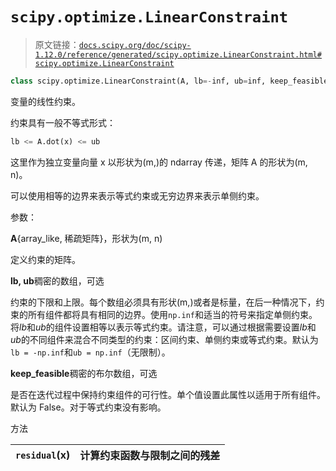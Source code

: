 # `scipy.optimize.LinearConstraint`

> 原文链接：[`docs.scipy.org/doc/scipy-1.12.0/reference/generated/scipy.optimize.LinearConstraint.html#scipy.optimize.LinearConstraint`](https://docs.scipy.org/doc/scipy-1.12.0/reference/generated/scipy.optimize.LinearConstraint.html#scipy.optimize.LinearConstraint)

```py
class scipy.optimize.LinearConstraint(A, lb=-inf, ub=inf, keep_feasible=False)
```

变量的线性约束。

约束具有一般不等式形式：

```py
lb <= A.dot(x) <= ub 
```

这里作为独立变量向量 x 以形状为(m,)的 ndarray 传递，矩阵 A 的形状为(m, n)。

可以使用相等的边界来表示等式约束或无穷边界来表示单侧约束。

参数：

**A**{array_like, 稀疏矩阵}，形状为(m, n)

定义约束的矩阵。

**lb, ub**稠密的数组，可选

约束的下限和上限。每个数组必须具有形状(m,)或者是标量，在后一种情况下，约束的所有组件都将具有相同的边界。使用`np.inf`和适当的符号来指定单侧约束。将*lb*和*ub*的组件设置相等以表示等式约束。请注意，可以通过根据需要设置*lb*和*ub*的不同组件来混合不同类型的约束：区间约束、单侧约束或等式约束。默认为`lb = -np.inf`和`ub = np.inf`（无限制）。

**keep_feasible**稠密的布尔数组，可选

是否在迭代过程中保持约束组件的可行性。单个值设置此属性以适用于所有组件。默认为 False。对于等式约束没有影响。

方法

| `residual`(x) | 计算约束函数与限制之间的残差 |
| --- | --- |

